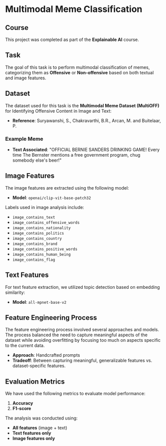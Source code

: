 # Multimodal Meme Classification

## Course

This project was completed as part of the **Explainable AI** course.

## Task

The goal of this task is to perform multimodal classification of memes, categorizing them as **Offensive** or **Non-offensive** based on both textual and image features.

## Dataset

The dataset used for this task is the **Multimodal Meme Dataset (MultiOFF)** for Identifying Offensive Content in Image and Text:

- **Reference**: Suryawanshi, S., Chakravarthi, B.R., Arcan, M. and Buitelaar, P.

### Example Meme

- **Text Associated**: "OFFICIAL BERNIE SANDERS DRINKING GAME! Every time The Bernster mentions a free government program, chug somebody else's beer!"

## Image Features

The image features are extracted using the following model:

- **Model**: `openai/clip-vit-base-patch32`

Labels used in image analysis include:
- `image_contains_text`
- `image_contains_offensive_words`
- `image_contains_nationality`
- `image_contains_politics`
- `image_contains_country`
- `image_contains_brand`
- `image_contains_positive_words`
- `image_contains_human_being`
- `image_contains_flag`

## Text Features

For text feature extraction, we utilized topic detection based on embedding similarity:

- **Model**: `all-mpnet-base-v2`

## Feature Engineering Process

The feature engineering process involved several approaches and models. The process balanced the need to capture meaningful aspects of the dataset while avoiding overfitting by focusing too much on aspects specific to the current data.

- **Approach**: Handcrafted prompts
- **Tradeoff**: Between capturing meaningful, generalizable features vs. dataset-specific features.

## Evaluation Metrics

We have used the following metrics to evaluate model performance:

1. **Accuracy**
2. **F1-score**

The analysis was conducted using:
- **All features** (image + text)
- **Text features only**
- **Image features only**
